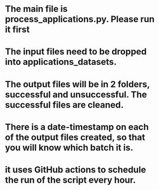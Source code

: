 # The main file is process_applications.py. Please run it first 
# The input files need to be dropped into applications_datasets.
# The output files will be in 2 folders, successful and unsuccessful. The successful files are cleaned.
# There is a date-timestamp on each of the output files created, so that you will know which batch it is.
# it uses GitHub actions to schedule the run of the script every hour. 
